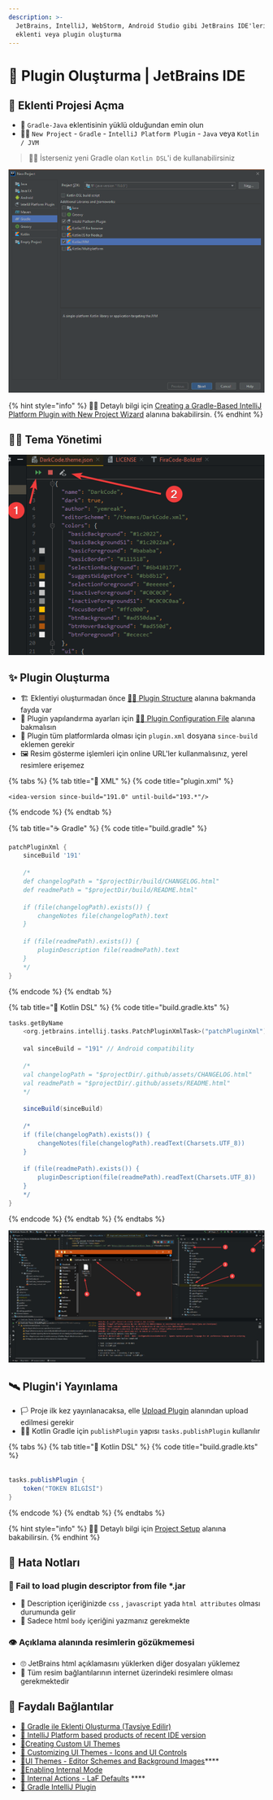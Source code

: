 ```yaml
---
description: >-
  JetBrains, IntelliJ, WebStorm, Android Studio gibi JetBrains IDE'leri için
  eklenti veya plugin oluşturma
---
```


# 🔌 Plugin Oluşturma \| JetBrains IDE

## 🎈 Eklenti Projesi Açma

* 📢 `Gradle-Java` eklentisinin yüklü olduğundan emin olun
* 👷‍♂️ `New Project` - `Gradle` - `IntelliJ Platform Plugin` - `Java` veya `Kotlin / JVM`

> 💁‍♂️ İsterseniz yeni Gradle olan `Kotlin DSL`'i de kullanabilirsiniz

![](../../.gitbook/assets/intellij_new_project.png)

{% hint style="info" %}
‍🧙‍♂ Detaylı bilgi için [Creating a Gradle-Based IntelliJ Platform Plugin with New Project Wizard](https://www.jetbrains.org/intellij/sdk/docs/tutorials/build_system/prerequisites.html#creating-a-gradle-based-intellij-platform-plugin-with-new-project-wizard) alanına bakabilirsin.
{% endhint %}

## 👨‍💼 Tema Yönetimi

![](../../.gitbook/assets/theme_edit_button.png)

## ✨ Plugin Oluşturma

* 🏗️ Eklentiyi oluşturmadan önce [👨‍💻 Plugin Structure](https://www.jetbrains.org/intellij/sdk/docs/basics/plugin_structure.html) alanına bakmanda fayda var
* 🔨 Plugin yapılandırma ayarları için [👨‍💻 Plugin Configuration File](https://www.jetbrains.org/intellij/sdk/docs/basics/plugin_structure/plugin_configuration_file.html) alanına bakmalısın
* 🤝 Plugin tüm platformlarda olması için `plugin.xml` dosyana `since-build` eklemen gerekir
* 🖼️ Resim gösterme işlemleri için online URL'ler kullanmalısınız, yerel resimlere erişemez

{% tabs %}
{% tab title="📜 XML" %}
{% code title="plugin.xml" %}
```markup
<idea-version since-build="191.0" until-build="193.*"/>
```
{% endcode %}
{% endtab %}

{% tab title="☕ Gradle" %}
{% code title="build.gradle" %}
```groovy
patchPluginXml {
    sinceBuild '191'
    
    /*
    def changelogPath = "$projectDir/build/CHANGELOG.html"
    def readmePath = "$projectDir/build/README.html"

    if (file(changelogPath).exists()) {    
        changeNotes file(changelogPath).text
    }

    if (file(readmePath).exists()) {
        pluginDescription file(readmePath).text
    }
    */
}
```
{% endcode %}
{% endtab %}

{% tab title="🎃 Kotlin DSL" %}
{% code title="build.gradle.kts" %}
```groovy
tasks.getByName
    <org.jetbrains.intellij.tasks.PatchPluginXmlTask>("patchPluginXml") {
    
    val sinceBuild = "191" // Android compatibility

    /*
    val changelogPath = "$projectDir/.github/assets/CHANGELOG.html"
    val readmePath = "$projectDir/.github/assets/README.html"
    */

    sinceBuild(sinceBuild)
    
    /*
    if (file(changelogPath).exists()) {
        changeNotes(file(changelogPath).readText(Charsets.UTF_8))
    }

    if (file(readmePath).exists()) {
        pluginDescription(file(readmePath).readText(Charsets.UTF_8))
    }
    */
}
```
{% endcode %}
{% endtab %}
{% endtabs %}

![](../../.gitbook/assets/jetbrain_build_plugin.png)

## 🛰️ Plugin'i Yayınlama

* 🏳 Proje ilk kez yayınlanacaksa, elle [Upload Plugin](https://plugins.jetbrains.com/plugin/add) alanından upload edilmesi gerekir
* 👨‍🔧 Kotlin Gradle için `publishPlugin` yapısı `tasks.publishPlugin` kullanılır

{% tabs %}
{% tab title="🎃 Kotlin DSL" %}
{% code title="build.gradle.kts" %}
```groovy

tasks.publishPlugin {
    token("TOKEN BİLGİSİ")
}
```
{% endcode %}
{% endtab %}
{% endtabs %}

{% hint style="info" %}
‍🧙‍♂ Detaylı bilgi için [Project Setup](https://www.jetbrains.org/intellij/sdk/docs/basics/plugin_structure/plugin_dependencies.html#project-setup) alanına bakabilirsin.
{% endhint %}

## 🐞 Hata Notları

### 💾 Fail to load plugin descriptor from file \*.jar

* 📃 Description içeriğinizde `css` , `javascript` yada `html attributes` olması durumunda gelir
* 🦄 Sadece html `body` içeriğini yazmanız gerekmekte

### 👁️ Açıklama alanında resimlerin gözükmemesi

* 🙄 JetBrains html açıklamasını yüklerken diğer dosyaları yüklemez
* 🔗 Tüm resim bağlantılarının internet üzerindeki resimlere olması gerekmektedir

## 🔗​ Faydalı Bağlantılar

* [📖 Gradle ile Eklenti Oluşturma \(Tavsiye Edilir\)](https://www.jetbrains.org/intellij/sdk/docs/basics/getting_started.html#using-gradle)
* [📖 IntelliJ Platform based products of recent IDE version](https://www.jetbrains.org/intellij/sdk/docs/basics/getting_started/build_number_ranges.html#intellij-platform-based-products-of-recent-ide-versions)
* [📖​ Creating Custom UI Themes](https://www.jetbrains.org/intellij/sdk/docs/reference_guide/ui_themes/themes.html)
* [📖 Customizing UI Themes - Icons and UI Controls](https://www.jetbrains.org/intellij/sdk/docs/reference_guide/ui_themes/themes_customize.html)
* [📖​ UI Themes - Editor Schemes and Background Images](https://www.jetbrains.org/intellij/sdk/docs/reference_guide/ui_themes/themes_extras.html)\*\*\*\*
* [📖​ Enabling Internal Mode](https://www.jetbrains.org/intellij/sdk/docs/reference_guide/internal_actions/enabling_internal.html)
* [**📖** Internal Actions - LaF Defaults](https://www.jetbrains.org/intellij/sdk/docs/reference_guide/internal_actions/internal_ui_lafd.html) ****
* [📃 Gradle IntelliJ Plugin](https://github.com/JetBrains/gradle-intellij-plugin/)

